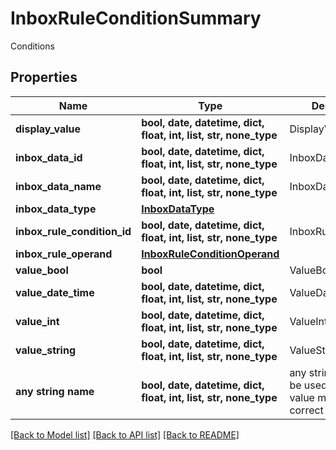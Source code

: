 # InboxRuleConditionSummary

Conditions

## Properties
Name | Type | Description | Notes
------------ | ------------- | ------------- | -------------
**display_value** | **bool, date, datetime, dict, float, int, list, str, none_type** | DisplayValue | [optional] 
**inbox_data_id** | **bool, date, datetime, dict, float, int, list, str, none_type** | InboxDataId | [optional] 
**inbox_data_name** | **bool, date, datetime, dict, float, int, list, str, none_type** | InboxDataName | [optional] 
**inbox_data_type** | [**InboxDataType**](InboxDataType.md) |  | [optional] 
**inbox_rule_condition_id** | **bool, date, datetime, dict, float, int, list, str, none_type** | InboxRuleConditionId | [optional] 
**inbox_rule_operand** | [**InboxRuleConditionOperand**](InboxRuleConditionOperand.md) |  | [optional] 
**value_bool** | **bool** | ValueBool | [optional] 
**value_date_time** | **bool, date, datetime, dict, float, int, list, str, none_type** | ValueDateTime | [optional] 
**value_int** | **bool, date, datetime, dict, float, int, list, str, none_type** | ValueInt | [optional] 
**value_string** | **bool, date, datetime, dict, float, int, list, str, none_type** | ValueString | [optional] 
**any string name** | **bool, date, datetime, dict, float, int, list, str, none_type** | any string name can be used but the value must be the correct type | [optional]

[[Back to Model list]](../README.md#documentation-for-models) [[Back to API list]](../README.md#documentation-for-api-endpoints) [[Back to README]](../README.md)


